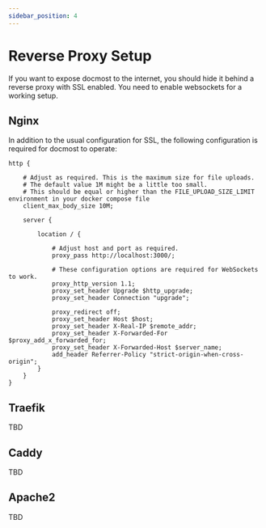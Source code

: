 ```yaml
---
sidebar_position: 4
---
```


# Reverse Proxy Setup

If you want to expose docmost to the internet, you should hide it behind a reverse proxy with SSL enabled.
You need to enable websockets for a working setup.

## Nginx
In addition to the usual configuration for SSL, the following configuration is required for docmost to operate:

```
http {

    # Adjust as required. This is the maximum size for file uploads.
    # The default value 1M might be a little too small.
    # This should be equal or higher than the FILE_UPLOAD_SIZE_LIMIT environment in your docker compose file
    client_max_body_size 10M;

    server {

        location / {

            # Adjust host and port as required.
            proxy_pass http://localhost:3000/;

            # These configuration options are required for WebSockets to work.
            proxy_http_version 1.1;
            proxy_set_header Upgrade $http_upgrade;
            proxy_set_header Connection "upgrade";

            proxy_redirect off;
            proxy_set_header Host $host;
            proxy_set_header X-Real-IP $remote_addr;
            proxy_set_header X-Forwarded-For $proxy_add_x_forwarded_for;
            proxy_set_header X-Forwarded-Host $server_name;
            add_header Referrer-Policy "strict-origin-when-cross-origin";
        }
    }
}
```

## Traefik
TBD

## Caddy
TBD

## Apache2
TBD